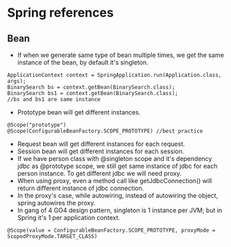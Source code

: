 # Spring references

## Bean

- If when we generate same type of bean multiple times, we get the same instance of the bean, by default it's singleton.

```
ApplicationContext context = SpringApplication.run(Application.class, args);
BinarySearch bs = context.getBean(BinarySearch.class);
BinarySearch bs1 = context.getBean(BinarySearch.class);
//bs and bs1 are same instance
```

- Prototype bean will get different instances.

```
@Scope("prototype")
@Scope(ConfigurableBeanFactory.SCOPE_PROTOTYPE) //best practice
```

- Request bean will get different instances for each request.
- Session bean will get different instances for each session.
- If we have person class with @singleton scope and it's dependency jdbc as @prototype scope, we still get same instance of jdbc for each person instance. To get different jdbc we will need proxy.
- When using proxy, even a method call like getJdbcConnection() will return different instance of jdbc connection.
- In the proxy's case, while autowiring, instead of autowiring the object, spring autowires the proxy.
- In gang of 4 GO4 design pattern, singleton is 1 instance per JVM; but in Spring it's 1 per application context.

```
@Scope(value = ConfigurableBeanFactory.SCOPE_PROTOTYPE, proxyMode = ScopedProxyMode.TARGET_CLASS)
```
